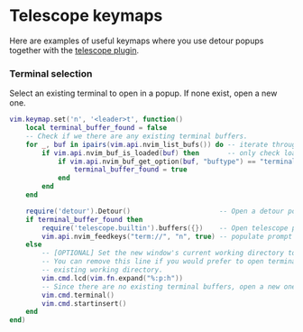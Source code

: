 # Telescope keymaps
Here are examples of useful keymaps where you use detour popups together with the [telescope plugin](https://github.com/nvim-telescope/telescope.nvim).

### Terminal selection
Select an existing terminal to open in a popup. If none exist, open a new one. 
```lua
vim.keymap.set('n', '<leader>t', function()
    local terminal_buffer_found = false
    -- Check if we there are any existing terminal buffers.
    for _, buf in ipairs(vim.api.nvim_list_bufs()) do -- iterate through all buffers
        if vim.api.nvim_buf_is_loaded(buf) then       -- only check loaded buffers
            if vim.api.nvim_buf_get_option(buf, "buftype") == "terminal" then
                terminal_buffer_found = true
            end
        end
    end

    require('detour').Detour()                      -- Open a detour popup
    if terminal_buffer_found then
        require('telescope.builtin').buffers({})    -- Open telescope prompt
        vim.api.nvim_feedkeys("term://", "n", true) -- populate prompt with "term://"
    else
        -- [OPTIONAL] Set the new window's current working directory to the directory of current file.
        -- You can remove this line if you would prefer to open terminals from the
        -- existing working directory.
        vim.cmd.lcd(vim.fn.expand("%:p:h"))
        -- Since there are no existing terminal buffers, open a new one.
        vim.cmd.terminal()
        vim.cmd.startinsert()
    end
end)
```
